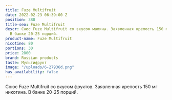 ```yaml
---
title: Fuze Multifruit
date: 2022-02-23 06:39:00 Z
position: 388
title-seo: Fuze Multifruit
descr: Снюс Fuze Multifruit со вкусом малины. Заявленная крепость 150 мг никотина.
  В банке 20-25 порций.
product-name: Fuze Multifruit
nicotine: 80
portions: 30
price: 2800
brand: Russian products
taste: Мультифрукт
image: "/uploads/6-27936d.png"
has_availability: false
---
```


Снюс Fuze Multifruit со вкусом фруктов. Заявленная крепость 150 мг никотина. В банке 20-25 порций.